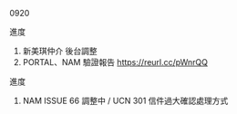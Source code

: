 0920

進度

1. 新美琪仲介 後台調整 
2. PORTAL、NAM 驗證報告 https://reurl.cc/pWnrQQ

進度

1. NAM ISSUE 66 調整中 / UCN 301 信件過大確認處理方式 
